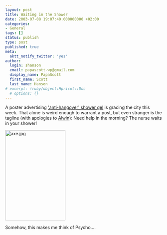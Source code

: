 ```yaml
---
layout: post
title: Waiting in the Shower
date: 2003-07-08 19:07:40.000000000 +02:00
categories:
- General
tags: []
status: publish
type: post
published: true
meta:
  aktt_notify_twitter: 'yes'
author:
  login: shanson
  email: papascott-wp@gmail.com
  display_name: PapaScott
  first_name: Scott
  last_name: Hanson
# excerpt: !ruby/object:Hpricot::Doc
  # options: {}
---
```

<p>A poster advertising <a href="http://www.axe.de/">'anti-hangover' shower gel</a> is gracing the city this week. That alone is weird enough to warrant a post, but even stranger is the tagline (with apologies to <a title="Code The Web Socket" href="http://ahawkins.org/weblog.php">Alwin</a>): Need help in the morning? The nurse waits in your shower! </p>
<p><img alt="axe.jpg" src="http://www.papascott.de/wordpress/wp-content/uploads/2003/07/img367.jpg" width="193" height="289" border="0" /></p>
<p>Somehow, this makes me think of Psycho....</p>
